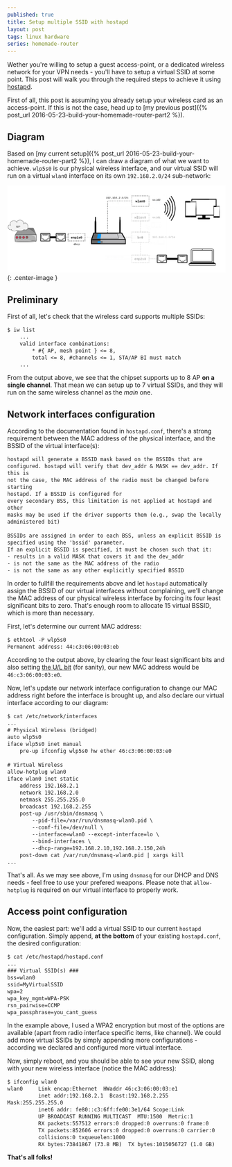 ```yaml
---
published: true
title: Setup multiple SSID with hostapd
layout: post
tags: linux hardware
series: homemade-router
---
```

Wether you're willing to setup a guest access-point, or a dedicated wireless network for your VPN needs - you'll have to setup a virtual SSID at some point. This post will walk you through the required steps to achieve it using [hostapd](https://wiki.gentoo.org/wiki/Hostapd). 

First of all, this post is assuming you already setup your wireless card as an access-point. If this is not the case, head up to [my previous post]({% post_url 2016-05-23-build-your-homemade-router-part2 %}).


## Diagram

Based on [my current setup]({% post_url 2016-05-23-build-your-homemade-router-part2 %}), I can draw a diagram of what we want to achieve. `wlp5s0` is our physical wireless interface, and our virtual SSID will run on a virtual `wlan0` interface on its own `192.168.2.0/24` sub-network:

![](/images/router-dual-ssid.png){: .center-image }

## Preliminary 

First of all, let's check that the wireless card supports multiple SSIDs:

```shell
$ iw list
	...
	valid interface combinations:
    	* #{ AP, mesh point } <= 8,
        total <= 8, #channels <= 1, STA/AP BI must match
	...
```

From the output above, we see that the chipset supports up to 8 AP **on a single channel**. That mean we can setup up to 7 virtual SSIDs, and they will run on the same wireless channel as the _main_ one.

## Network interfaces configuration

According to the documentation found in `hostapd.conf`, there's a strong requirement between the MAC address of the physical interface, and the BSSID of the virtual interface(s):

```shell
hostapd will generate a BSSID mask based on the BSSIDs that are
configured. hostapd will verify that dev_addr & MASK == dev_addr. If this is
not the case, the MAC address of the radio must be changed before starting
hostapd. If a BSSID is configured for
every secondary BSS, this limitation is not applied at hostapd and other
masks may be used if the driver supports them (e.g., swap the locally
administered bit)

BSSIDs are assigned in order to each BSS, unless an explicit BSSID is
specified using the 'bssid' parameter.
If an explicit BSSID is specified, it must be chosen such that it:
- results in a valid MASK that covers it and the dev_addr
- is not the same as the MAC address of the radio
- is not the same as any other explicitly specified BSSID
```

In order to fullfill the requirements above and let `hostapd` automatically assign the BSSID of our virtual interfaces without complaining, we'll change the MAC address of our physical wireless interface by forcing its four least significant bits to zero. That's enough room to allocate 15 virtual BSSID, which is more than necessary. 

First, let's determine our current MAC address:

```shell
$ ethtool -P wlp5s0
Permanent address: 44:c3:06:00:03:eb
```

According to the output above, by clearing the four least significant bits and also setting [the U/L bit](https://en.wikipedia.org/wiki/MAC_address#Universal_vs._local) (for sanity), our new MAC address would be `46:c3:06:00:03:e0`.

Now, let's update our network interface configuration to change our MAC address right before the interface is brought up, and also declare our virtual interface according to our diagram:

```shell
$ cat /etc/network/interfaces
...
# Physical Wireless (bridged)
auto wlp5s0
iface wlp5s0 inet manual
    pre-up ifconfig wlp5s0 hw ether 46:c3:06:00:03:e0

# Virtual Wireless
allow-hotplug wlan0
iface wlan0 inet static
    address 192.168.2.1
    network 192.168.2.0
    netmask 255.255.255.0
    broadcast 192.168.2.255
    post-up /usr/sbin/dnsmasq \
		--pid-file=/var/run/dnsmasq-wlan0.pid \
		--conf-file=/dev/null \
		--interface=wlan0 --except-interface=lo \
		--bind-interfaces \
		--dhcp-range=192.168.2.10,192.168.2.150,24h
    post-down cat /var/run/dnsmasq-wlan0.pid | xargs kill
...
```

That's all. As we may see above, I'm using `dnsmasq` for our DHCP and DNS needs - feel free to use your prefered weapons. Please note that `allow-hotplug` is required on our virtual interface to properly work.

## Access point configuration

Now, the easiest part: we'll add a virtual SSID to our current `hostapd` configuration. Simply append, **at the bottom** of your existing `hostapd.conf`, the desired configuration:

```shell
$ cat /etc/hostapd/hostapd.conf
...
### Virtual SSID(s) ###
bss=wlan0
ssid=MyVirtualSSID
wpa=2
wpa_key_mgmt=WPA-PSK
rsn_pairwise=CCMP
wpa_passphrase=you_cant_guess
```

In the example above, I used a WPA2 encryption but most of the options are available (apart from radio interface specific items, like channel). We could add more virtual SSIDs by simply appending more configurations - according we declared and configured more virtual interface.

Now, simply reboot, and you should be able to see your new SSID, along with your new wireless interface (notice the MAC address):

```shell
$ ifconfig wlan0
wlan0     Link encap:Ethernet  HWaddr 46:c3:06:00:03:e1  
          inet addr:192.168.2.1  Bcast:192.168.2.255  Mask:255.255.255.0
          inet6 addr: fe80::c3:6ff:fe00:3e1/64 Scope:Link
          UP BROADCAST RUNNING MULTICAST  MTU:1500  Metric:1
          RX packets:557512 errors:0 dropped:0 overruns:0 frame:0
          TX packets:852606 errors:0 dropped:0 overruns:0 carrier:0
          collisions:0 txqueuelen:1000 
          RX bytes:73841867 (73.8 MB)  TX bytes:1015056727 (1.0 GB)
```

**That's all folks!**
